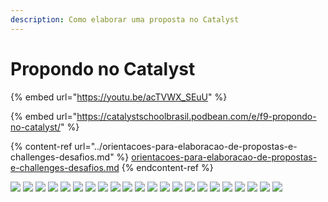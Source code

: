 ```yaml
---
description: Como elaborar uma proposta no Catalyst
---
```


# Propondo no Catalyst

{% embed url="https://youtu.be/acTVWX_SEuU" %}

{% embed url="https://catalystschoolbrasil.podbean.com/e/f9-propondo-no-catalyst/" %}

{% content-ref url="../orientacoes-para-elaboracao-de-propostas-e-challenges-desafios.md" %}
[orientacoes-para-elaboracao-de-propostas-e-challenges-desafios.md](../orientacoes-para-elaboracao-de-propostas-e-challenges-desafios.md)
{% endcontent-ref %}

![](<../../.gitbook/assets/Slide1 (3).PNG>) ![](../../.gitbook/assets/Slide2.PNG) ![](../../.gitbook/assets/Slide3.PNG) ![](<../../.gitbook/assets/Slide4 (2).PNG>) ![](../../.gitbook/assets/Slide5.PNG) ![](<../../.gitbook/assets/Slide6 (3).PNG>) ![](<../../.gitbook/assets/Slide7 (2).PNG>) ![](<../../.gitbook/assets/Slide8 (2).PNG>) ![](../../.gitbook/assets/Slide9.PNG) ![](../../.gitbook/assets/Slide10.PNG) ![](<../../.gitbook/assets/Slide11 (1).PNG>) ![](../../.gitbook/assets/Slide12.PNG) ![](../../.gitbook/assets/Slide13.PNG) ![](../../.gitbook/assets/Slide14.PNG) ![](../../.gitbook/assets/Slide15.PNG) ![](../../.gitbook/assets/Slide16.PNG) ![](../../.gitbook/assets/Slide17.PNG) ![](../../.gitbook/assets/Slide18.PNG) ![](../../.gitbook/assets/Slide19.PNG) ![](../../.gitbook/assets/Slide20.PNG) ![](../../.gitbook/assets/Slide21.PNG) ![](../../.gitbook/assets/Slide22.PNG)
